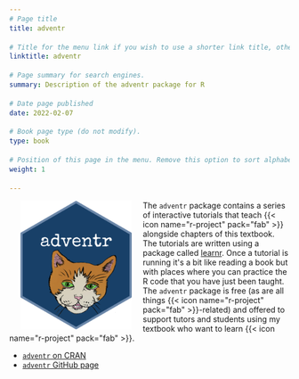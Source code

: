 ```yaml
---
# Page title
title: adventr

# Title for the menu link if you wish to use a shorter link title, otherwise remove this option.
linktitle: adventr

# Page summary for search engines.
summary: Description of the adventr package for R

# Date page published
date: 2022-02-07

# Book page type (do not modify).
type: book

# Position of this page in the menu. Remove this option to sort alphabetically.
weight: 1

---
```


<div><img src="adventr_hex.png" style="float: left; padding: 0px 20px" width="200"></div>

The `adventr` package contains a series of interactive tutorials that teach {{< icon name="r-project" pack="fab" >}} alongside chapters of this textbook. The tutorials are written using a package called [learnr](https://rstudio.github.io/learnr/). Once a tutorial is running it's a bit like reading a book but with places where you can practice the R code that you have just been taught. The `adventr` package is free (as are all things {{< icon name="r-project" pack="fab" >}}-related) and offered to support tutors and students using my textbook who want to learn {{< icon name="r-project" pack="fab" >}}.

* [`adventr` on CRAN](https://cran.r-project.org/web/packages/adventr/index.html)
* [`adventr` GitHub page](https://github.com/profandyfield/adventr)

